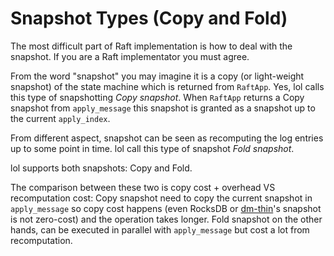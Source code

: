 # Snapshot Types (Copy and Fold)

The most difficult part of Raft implementation is how to deal with the snapshot. If you are a Raft implementator you must agree.

From the word "snapshot" you may imagine it is a copy (or light-weight snapshot) of the state machine which is returned from `RaftApp`. Yes, lol calls this type of snapshotting *Copy snapshot*. When `RaftApp` returns a Copy snapshot from `apply_message` this snapshot is granted as a snapshot up to the current `apply_index`.

From different aspect, snapshot can be seen as recomputing the log entries up to some point in time. lol call this type of snapshot *Fold snapshot*.

lol supports both snapshots: Copy and Fold.

The comparison between these two is copy cost + overhead VS recomputation cost: Copy snapshot need to copy the current snapshot in `apply_message` so copy cost happens (even RocksDB or [dm-thin](https://www.kernel.org/doc/Documentation/device-mapper/thin-provisioning.txt)'s snapshot is not zero-cost) and the operation takes longer. Fold snapshot on the other hands, can be executed in parallel with `apply_message` but cost a lot from recomputation.